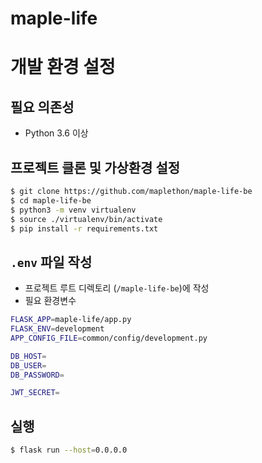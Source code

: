 # maple-life

# 개발 환경 설정

## 필요 의존성
  - Python 3.6 이상

## 프로젝트 클론 및 가상환경 설정
```bash
$ git clone https://github.com/maplethon/maple-life-be
$ cd maple-life-be
$ python3 -m venv virtualenv
$ source ./virtualenv/bin/activate
$ pip install -r requirements.txt
```

## `.env` 파일 작성
- 프로젝트 루트 디렉토리 (`/maple-life-be`)에 작성 
- 필요 환경변수
```bash
FLASK_APP=maple-life/app.py
FLASK_ENV=development
APP_CONFIG_FILE=common/config/development.py

DB_HOST=
DB_USER=
DB_PASSWORD=

JWT_SECRET=
```

## 실행
```bash
$ flask run --host=0.0.0.0 
```



